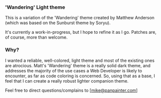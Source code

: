 ### 'Wandering' Light theme ###
This is a variation of the 'Wandering' theme created by Matthew Anderson (which was based on the Sunburst theme by Soryu).

It's currently a work-in-progress, but I hope to refine it as I go. Patches are, of course, more than welcome.

### Why? ###
I wanted a reliable, well-colored, light theme and most of the existing ones are atrocious. Matt's 'Wandering' theme is a really solid dark theme, and addresses the majority of the use cases a Web Developer is likely to encounter, as far as code coloring is concerned. So, using that as a base, I feel that I can create a really robust lighter companion theme.

Feel free to direct questions/complains to [mike@panpainter.com]